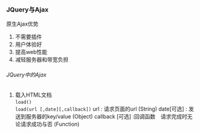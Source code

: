 ### JQuery与Ajax  
原生Ajax优势  
1. 不需要插件 
2. 用户体验好 
3. 提高web性能  
4. 减轻服务器和带宽负担  

###### JQuery中的Ajax  
1. 载入HTML文档  
`load()`  
`load(url [,date][,callback])`
url : 请求页面的url                                  (String)
date[可选] : 发送到服务器的key/value                  (Object)
callback [可选] :回调函数　请求完成时无论请求成功与否   (Function)  
